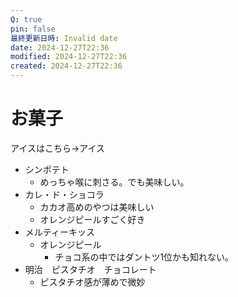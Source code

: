 ```yaml
---
Q: true
pin: false
最終更新日時: Invalid date
date: 2024-12-27T22:36
modified: 2024-12-27T22:36
created: 2024-12-27T22:36
---
```

# お菓子

アイスはこちら→アイス

- シンポテト
    - めっちゃ喉に刺さる。でも美味しい。
- カレ・ド・ショコラ
    - カカオ高めのやつは美味しい
    - オレンジピールすごく好き
- メルティーキッス
    - オレンジピール
        - チョコ系の中ではダントツ1位かも知れない。
- 明治　ピスタチオ　チョコレート
    - ピスタチオ感が薄めで微妙
